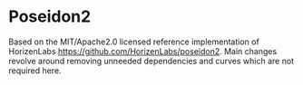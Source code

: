 # Poseidon2

Based on the MIT/Apache2.0 licensed reference implementation of HorizenLabs <https://github.com/HorizenLabs/poseidon2>.
Main changes revolve around removing unneeded dependencies and curves which are not required here.
